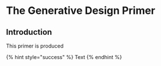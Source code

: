 # The Generative Design Primer

## Introduction

This primer is produced 

{% hint style="success" %}
Text
{% endhint %}



